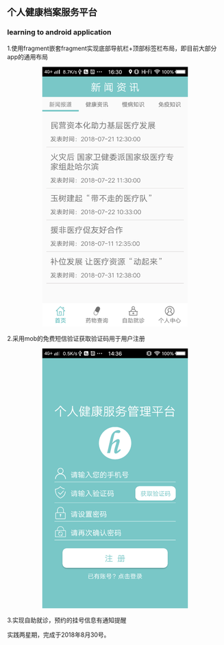 ## 个人健康档案服务平台

### learning to android application

1.使用fragment嵌套fragment实现底部导航栏+顶部标签栏布局，即目前大部分app的通用布局
<center>
    <img src="https://github.com/zdgithub/Android/raw/master/images/home.png">
</center>

2.采用mob的免费短信验证获取验证码用于用户注册
<center>
    <img src="https://github.com/zdgithub/Android/raw/master/images/register.png">
</center>

3.实现自助就诊，预约的挂号信息有通知提醒

实践两星期，完成于2018年8月30号。
